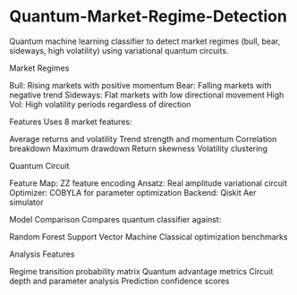 # Quantum-Market-Regime-Detection
Quantum machine learning classifier to detect market regimes (bull, bear, sideways, high volatility) using variational quantum circuits.

Market Regimes

Bull: Rising markets with positive momentum
Bear: Falling markets with negative trend
Sideways: Flat markets with low directional movement
High Vol: High volatility periods regardless of direction

Features
Uses 8 market features:

Average returns and volatility
Trend strength and momentum
Correlation breakdown
Maximum drawdown
Return skewness
Volatility clustering

Quantum Circuit

Feature Map: ZZ feature encoding
Ansatz: Real amplitude variational circuit
Optimizer: COBYLA for parameter optimization
Backend: Qiskit Aer simulator

Model Comparison
Compares quantum classifier against:

Random Forest
Support Vector Machine
Classical optimization benchmarks

Analysis Features

Regime transition probability matrix
Quantum advantage metrics
Circuit depth and parameter analysis
Prediction confidence scores
